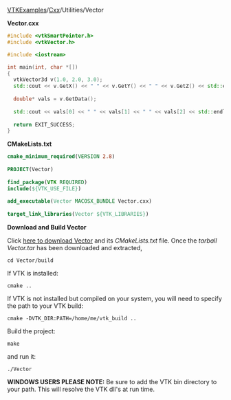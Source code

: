 [VTKExamples](Home)/[Cxx](Cxx)/Utilities/Vector

**Vector.cxx**
```c++
#include <vtkSmartPointer.h>
#include <vtkVector.h>

#include <iostream>

int main(int, char *[])
{
  vtkVector3d v(1.0, 2.0, 3.0);
  std::cout << v.GetX() << " " << v.GetY() << " " << v.GetZ() << std::endl;
    
  double* vals = v.GetData();
  
  std::cout << vals[0] << " " << vals[1] << " " << vals[2] << std::endl;
  
  return EXIT_SUCCESS;
}
```
**CMakeLists.txt**
```cmake
cmake_minimum_required(VERSION 2.8)
 
PROJECT(Vector)
 
find_package(VTK REQUIRED)
include(${VTK_USE_FILE})
 
add_executable(Vector MACOSX_BUNDLE Vector.cxx)
 
target_link_libraries(Vector ${VTK_LIBRARIES})
```

**Download and Build Vector**

Click [here to download Vector](https://github.com/lorensen/VTKWikiExamplesTarballs/raw/master/Vector.tar) and its *CMakeLists.txt* file.
Once the *tarball Vector.tar* has been downloaded and extracted,
```
cd Vector/build 
```
If VTK is installed:
```
cmake ..
```
If VTK is not installed but compiled on your system, you will need to specify the path to your VTK build:
```
cmake -DVTK_DIR:PATH=/home/me/vtk_build ..
```
Build the project:
```
make
```
and run it:
```
./Vector
```
**WINDOWS USERS PLEASE NOTE:** Be sure to add the VTK bin directory to your path. This will resolve the VTK dll's at run time.

